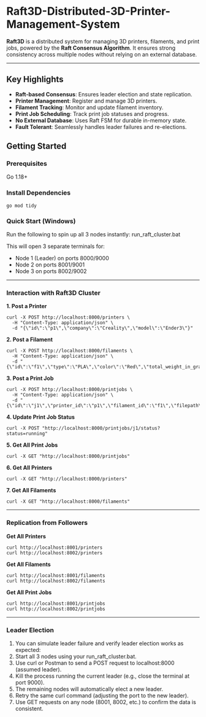 # Raft3D-Distributed-3D-Printer-Management-System

**Raft3D** is a distributed system for managing 3D printers, filaments, and print jobs, powered by the **Raft Consensus Algorithm**. It ensures strong consistency across multiple nodes without relying on an external database.

---

## Key Highlights

- **Raft-based Consensus**: Ensures leader election and state replication.
- **Printer Management**: Register and manage 3D printers.
- **Filament Tracking**: Monitor and update filament inventory.
- **Print Job Scheduling**: Track print job statuses and progress.
- **No External Database**: Uses Raft FSM for durable in-memory state.
- **Fault Tolerant**: Seamlessly handles leader failures and re-elections.

## Getting Started

### Prerequisites

Go 1.18+

### Install Dependencies

```
go mod tidy
```

### Quick Start (Windows)

Run the following to spin up all 3 nodes instantly:
run_raft_cluster.bat

This will open 3 separate terminals for:
- Node 1 (Leader) on ports 8000/9000
- Node 2 on ports 8001/9001
- Node 3 on ports 8002/9002

---

### Interaction with Raft3D Cluster

**1. Post a Printer**
```
curl -X POST http://localhost:8000/printers \
  -H "Content-Type: application/json" \
  -d "{\"id\":\"p1\",\"company\":\"Creality\",\"model\":\"Ender3\"}"
```

**2. Post a Filament**
```
curl -X POST http://localhost:8000/filaments \
  -H "Content-Type: application/json" \
  -d "{\"id\":\"f1\",\"type\":\"PLA\",\"color\":\"Red\",\"total_weight_in_grams\":1000,\"remaining_weight_in_grams\":1000}"
```

**3. Post a Print Job**
```
curl -X POST http://localhost:8000/printjobs \
  -H "Content-Type: application/json" \
  -d "{\"id\":\"j1\",\"printer_id\":\"p1\",\"filament_id\":\"f1\",\"filepath\":\"/prints/cube.gcode\",\"print_weight_in_grams\":200,\"status\":\"queued\"}"
```

**4. Update Print Job Status**
```
curl -X POST "http://localhost:8000/printjobs/j1/status?status=running"
```

**5. Get All Print Jobs**
```
curl -X GET "http://localhost:8000/printjobs"
```

**6. Get All Printers**
```
curl -X GET "http://localhost:8000/printers"
```

**7. Get All Filaments**
```
curl -X GET "http://localhost:8000/filaments"
```
---

### Replication from Followers

**Get All Printers**
```
curl http://localhost:8001/printers
curl http://localhost:8002/printers
```

**Get All Filaments**
```
curl http://localhost:8001/filaments
curl http://localhost:8002/filaments
```

**Get All Print Jobs**
```
curl http://localhost:8001/printjobs
curl http://localhost:8002/printjobs
```
---

### Leader Election
1) You can simulate leader failure and verify leader election works as expected:
2) Start all 3 nodes using your run_raft_cluster.bat.
3) Use curl or Postman to send a POST request to localhost:8000 (assumed leader).
4) Kill the process running the current leader (e.g., close the terminal at port 9000).
5) The remaining nodes will automatically elect a new leader.
6) Retry the same curl command (adjusting the port to the new leader).
7) Use GET requests on any node (8001, 8002, etc.) to confirm the data is consistent.

